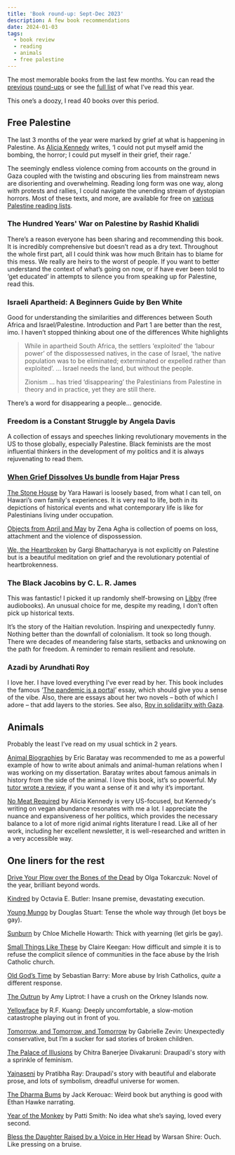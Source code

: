 ```yaml
---
title: 'Book round-up: Sept-Dec 2023'
description: A few book recommendations   
date: 2024-01-03
tags:
  - book review 
  - reading
  - animals
  - free palestine
---
```


The most memorable books from the last few months. You can read the [previous](/writing/book-roundup-jan-may-2023) [round-ups](/writing/book-roundup-june-aug-2023) or see the [full list](https://app.thestorygraph.com/books-read/soniaturcotte?year=2023) of what I’ve read this year. 

This one’s a doozy, I read 40 books over this period.

## Free Palestine 

The last 3 months of the year were marked by grief at what is happening in Palestine. As [Alicia Kennedy](https://www.aliciakennedy.news/p/both-joyful-and-killjoy) writes, ‘I could not put myself amid the bombing, the horror; I could put myself in their grief, their rage.’

The seemingly endless violence coming from accounts on the ground in Gaza coupled with the twisting and obscuring lies from mainstream news are disorienting and overwhelming. Reading long form was one way, along with protests and rallies, I could navigate the unending stream of dystopian horrors. Most of these texts, and more, are available for free on [various Palestine reading lists](https://www.are.na/sonia-turcotte/pedagogy-cwxfb2fo-fu).

### The Hundred Years' War on Palestine by Rashid Khalidi 
There’s a reason everyone has been sharing and recommending this book. It is incredibly comprehensive but doesn’t read as a dry text. Throughout the whole first part, all I could think was how much Britain has to blame for this mess. We really are heirs to the worst of people. If you want to better understand the context of what’s going on now, or if have ever been told to ‘get educated’ in attempts to silence you from speaking up for Palestine, read this.

### Israeli Apartheid: A Beginners Guide by Ben White 
Good for understanding the similarities and differences between South Africa and Israel/Palestine. Introduction and Part 1 are better than the rest, imo. I haven’t stopped thinking about one of the differences White highlights

> While in apartheid South Africa, the settlers ‘exploited’ the ‘labour power’ of the dispossessed natives, in the case of Israel, ‘the native population was to be eliminated; exterminated or expelled rather than exploited’. … Israel needs the land, but without the people.
>
> Zionism … has tried ‘disappearing’ the Palestinians from Palestine in theory and in practice, yet they are still there.

There’s a word for disappearing a people… genocide. 

### Freedom is a Constant Struggle by Angela Davis

A collection of essays and speeches linking revolutionary movements in the US to those globally, especially Palestine. Black feminists are the most influential thinkers in the development of my politics and it is always rejuvenating to read them.


### [When Grief Dissolves Us bundle](https://www.hajarpress.com/bundles/p/when-grief-dissolves-us-bundle) from Hajar Press

[The Stone House](https://www.hajarpress.com/books/the-stone-house) by Yara Hawari is loosely based, from what I can tell, on Hawari’s own family's experiences. It is very real to life, both in its depictions of historical events and what contemporary life is like for Palestinians living under occupation.

[Objects from April and May](https://www.hajarpress.com/books/objects-from-april-and-may) by Zena Agha is collection of poems on loss, attachment and the violence of dispossession.

[We, the Heartbroken](https://www.hajarpress.com/books/we-the-heartbroken) by Gargi Bhattacharyya is not explicitly on Palestine but is a beautiful meditation on grief and the revolutionary potential of heartbrokenness.

### The Black Jacobins by C. L. R. James

This was fantastic! I picked it up randomly shelf-browsing on [Libby](https://libbyapp.com/interview/welcome#doYouHaveACard) (free audiobooks). An unusual choice for me, despite my reading, I don’t often pick up historical texts. 

It’s the story of the Haitian revolution. Inspiring and unexpectedly funny. Nothing better than the downfall of colonialism. It took so long though. There wre decades of meandering false starts, setbacks and unknowing on the path for freedom. A reminder to remain resilient and resolute.

### Azadi by Arundhati Roy

I love her. I have loved everything I’ve ever read by her. This book includes the famous ‘[The pandemic is a portal](https://www.ft.com/content/10d8f5e8-74eb-11ea-95fe-fcd274e920ca)’ essay, which should give you a sense of the vibe. Also, there are essays about her two novels – both of which I adore – that add layers to the stories. See also, [Roy in solidariity with Gaza](https://lithub.com/arundhati-roy-calls-the-siege-of-gaza-a-crime-against-humanity/). 


## Animals

Probably the least I’ve read on my usual schtick in 2 years.

[Animal Biographies](https://ugapress.org/book/9780820362182/animal-biographies/) by Eric Baratay was recommended to me as a powerful example of how to write about animals and animal-human relations when I was working on my dissertation. Baratay writes about famous animals in history from the side of the animal. I love this book, ist’s so powerful. My [tutor wrote a review](https://humanimalia.org/article/view/16715/19527), if you want a sense of it and why it’s important.

[No Meat Required](https://alicia-kennedy.com/books) by Alicia Kennedy is very US-focused, but Kennedy's writing on vegan abundance resonates with me a lot. I appreciate the nuance and expansiveness of her politics, which provides the necessary balance to a lot of more rigid animal rights literature I read. Like all of her work, including her excellent newsletter, it is well-researched and written in a very accessible way. 

## One liners for the rest

[Drive Your Plow over the Bones of the Dead](https://app.thestorygraph.com/books/a6945671-a5fe-4551-a4c9-9b213f2955b4) by Olga Tokarczuk: Novel of the year, brilliant beyond words.

[Kindred](https://app.thestorygraph.com/books/3d7e0159-16a5-48f8-b41f-66c96a817fb1) by Octavia E. Butler: Insane premise, devastating execution.

[Young Mungo](https://app.thestorygraph.com/books/26bf42e2-571e-4b88-b92a-f91466d678f3) by Douglas Stuart: Tense the whole way through (let boys be gay).

[Sunburn](https://app.thestorygraph.com/books/dfc96449-adbc-4c90-b8a2-c70062f55d63) by Chloe Michelle Howarth: Thick with yearning (let girls be gay).

[Small Things Like These](https://app.thestorygraph.com/books/5c578246-7c45-44f3-96b5-da6b9cd5b281) by Claire Keegan: How difficult and simple it is to refuse the complicit silence of communities in the face abuse by the Irish Catholic church.

[Old God’s Time](https://app.thestorygraph.com/books/2b871acd-5c20-4966-be8c-5cf901fe99e1) by Sebastian Barry: More abuse by Irish Catholics, _quite_ a different response.

[The Outrun](https://app.thestorygraph.com/books/b0d0dc31-9d1a-45b4-b5d7-892d35f89aa2 ) by Amy Liptrot: I have a crush on the Orkney Islands now.

[Yellowface](https://app.thestorygraph.com/books/c61a54c1-2dd1-45da-814f-e1e8278a4c68) by R.F. Kuang: Deeply uncomfortable, a slow-motion catastrophe playing out in front of you.

[Tomorrow, and Tomorrow, and Tomorrow](https://app.thestorygraph.com/books/167cc896-1a42-4383-8189-56630e602911) by Gabrielle Zevin: Unexpectedly conservative, but I’m a sucker for sad stories of broken children.

[The Palace of Illusions](https://app.thestorygraph.com/books/f917ad43-1108-4cff-9b3c-0c36a6418230) by Chitra Banerjee Divakaruni: Draupadi's story with a sprinkle of feminism.

[Yajnaseni](https://app.thestorygraph.com/books/27cf349c-d49c-441c-b397-c0bcad226419) by Pratibha Ray: Draupadi's story with beautiful and elaborate prose, and lots of symbolism, dreadful universe for women.

[The Dharma Bums](https://app.thestorygraph.com/books/c2faf42a-ed22-44a6-a460-a717058a8344) by Jack Kerouac: Weird book but anything is good with Ethan Hawke narrating.

[Year of the Monkey](https://app.thestorygraph.com/books/4c3f91e6-e7bf-4bce-b0e4-d35611b64b71) by Patti Smith: No idea what she’s saying, loved every second.

[Bless the Daughter Raised by a Voice in Her Head](https://app.thestorygraph.com/books/153add7a-954e-47fd-a07a-0cb79e251048) by Warsan Shire: Ouch. Like pressing on a bruise.